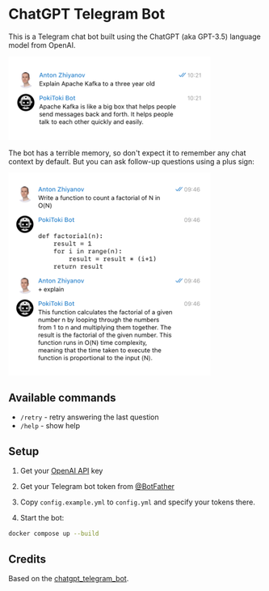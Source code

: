 # ChatGPT Telegram Bot

This is a Telegram chat bot built using the ChatGPT (aka GPT-3.5) language model from OpenAI.

<img src="docs/chat-1.png" alt="Sample chat" width="400">

The bot has a terrible memory, so don't expect it to remember any chat context by default. But you can ask follow-up questions using a plus sign:

<img src="docs/chat-2.png" alt="Follow-up question" width="400">

## Available commands

-   `/retry` - retry answering the last question
-   `/help` - show help

## Setup

1. Get your [OpenAI API](https://openai.com/api/) key

2. Get your Telegram bot token from [@BotFather](https://t.me/BotFather)

3. Copy `config.example.yml` to `config.yml` and specify your tokens there.

4. Start the bot:

```bash
docker compose up --build
```

## Credits

Based on the [chatgpt_telegram_bot](https://github.com/karfly/chatgpt_telegram_bot).
